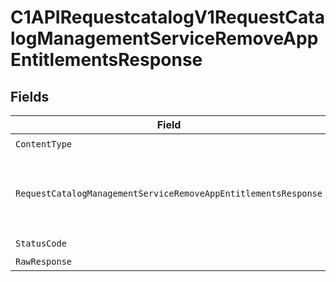 # C1APIRequestcatalogV1RequestCatalogManagementServiceRemoveAppEntitlementsResponse


## Fields

| Field                                                                                                                                                       | Type                                                                                                                                                        | Required                                                                                                                                                    | Description                                                                                                                                                 |
| ----------------------------------------------------------------------------------------------------------------------------------------------------------- | ----------------------------------------------------------------------------------------------------------------------------------------------------------- | ----------------------------------------------------------------------------------------------------------------------------------------------------------- | ----------------------------------------------------------------------------------------------------------------------------------------------------------- |
| `ContentType`                                                                                                                                               | *string*                                                                                                                                                    | :heavy_check_mark:                                                                                                                                          | N/A                                                                                                                                                         |
| `RequestCatalogManagementServiceRemoveAppEntitlementsResponse`                                                                                              | [*shared.RequestCatalogManagementServiceRemoveAppEntitlementsResponse](../../models/shared/requestcatalogmanagementserviceremoveappentitlementsresponse.md) | :heavy_minus_sign:                                                                                                                                          | Empty response with a status code indicating success                                                                                                        |
| `StatusCode`                                                                                                                                                | *int*                                                                                                                                                       | :heavy_check_mark:                                                                                                                                          | N/A                                                                                                                                                         |
| `RawResponse`                                                                                                                                               | [*http.Response](https://pkg.go.dev/net/http#Response)                                                                                                      | :heavy_minus_sign:                                                                                                                                          | N/A                                                                                                                                                         |